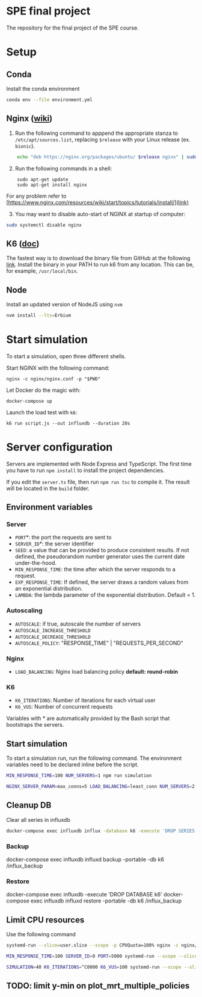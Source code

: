 # SPE final project
The repository for the final project of the SPE course.

# Setup

## Conda
Install the conda environment

```bash
conda env --file environment.yml
```

## Nginx ([wiki](https://www.nginx.com/resources/wiki/start/))

1. Run the following command to apppend the appropriate stanza to `/etc/apt/sources.list`, replacing `$release` with your Linux release (ex. `bionic`).
```bash
    echo "deb https://nginx.org/packages/ubuntu/ $release nginx" | sudo tee /etc/apt/sources.list.d/nginx.list
```
2. Run the following commands in a shell:
```
    sudo apt-get update
    sudo apt-get install nginx
```
For any problem refer to [https://www.nginx.com/resources/wiki/start/topics/tutorials/install/](link)

3. You may want to disable auto-start of NGINX at startup of computer:
```bash
sudo systemctl disable nginx
```

## K6 ([doc](https://k6.io/docs/))

The fastest way is to download the binary file from GitHub at the following [link](https://github.com/loadimpact/k6/releases). Install the binary in your PATH to run k6 from any location. This can be, for example, `/usr/local/bin`.


## Node

Install an updated version of NodeJS using `nvm`
```bash
nvm install --lts=Erbium
```

# Start simulation

To start a simulation, open three different shells.

Start NGINX with the following command:
```
nginx -c nginx/nginx.conf -p "$PWD"
```

Let Docker do the magic with:
```
docker-compose up
```

Launch the load test with `k6`:
```
k6 run script.js --out influxdb --duration 20s
```

# Server configuration

Servers are implemented with Node Express and TypeScript.
The first time you have to run `npm install` to install the project dependencies.

If you edit the `server.ts` file, then run `npm run tsc` to compile it. The result will be located in the `build` folder.

## Environment variables
### Server
* `PORT`*: the port the requests are sent to
* `SERVER_ID`*: the server identifier
* `SEED`: a value that can be provided to produce consistent results. If not defined, the pseudorandom number generator uses the current date under-the-hood.
* `MIN_RESPONSE_TIME`: the time after which the server responds to a request.
* `EXP_RESPONSE_TIME`: If defined, the server draws a random values from an exponential distribution.
* `LAMBDA`: the lambda parameter of the exponential distribution. Default = 1.

### Autoscaling
* `AUTOSCALE`: if true, autoscale the number of servers
* `AUTOSCALE_INCREASE_THRESHOLD`
* `AUTOSCALE_DECREASE_THRESHOLD`
* `AUTOSCALE_POLICY`: "RESPONSE_TIME" | "REQUESTS_PER_SECOND"

### Nginx
* `LOAD_BALANCING`: Nginx load balancing policy __default: round-robin__

### K6
* `K6_ITERATIONS`: Number of iterations for each virtual user
* `K6_VUS`: Number of concurrent requests


Variables with * are automatically provided by the Bash script that bootstraps the servers.

## Start simulation
To start a simulation run, run the following command.
The environment variables need to be declared inline before the script.

```bash
MIN_RESPONSE_TIME=100 NUM_SERVERS=1 npm run simulation

NGINX_SERVER_PARAM=max_conns=5 LOAD_BALANCING=least_conn NUM_SERVERS=2 MIN_RESPONSE_TIME=100 EXP_RESPONSE_TIME=true K6_ITERATIONS=10000 K6_VUS=20 LAMBDA=0.01 SEED=10 K6_RPS=100 npm run simulation
```


## Cleanup DB
Clear all series in influxdb
```bash
docker-compose exec influxdb influx -database k6 -execute 'DROP SERIES FROM /.*/'
```

### Backup
docker-compose exec influxdb influxd backup -portable -db k6 /influx_backup

### Restore
docker-compose exec influxdb -execute 'DROP DATABASE k6'
docker-compose exec influxdb influxd restore -portable -db k6 /influx_backup

## Limit CPU resources

Use the following command

```bash
systemd-run --slice=user.slice --scope -p CPUQuota=100% nginx -c nginx/nginx.conf -p "$PWD"

MIN_RESPONSE_TIME=100 SERVER_ID=0 PORT=5000 systemd-run --scope --slice=user.slice -p CPUQuota=100% node build/server.js

SIMULATION=40 K6_ITERATIONS=^C0000 K6_VUS=100 systemd-run --scope --slice=user.slice -p CPUQuota=100% k6 run -o influxdb src/http_requests.js
```

## TODO: limit y-min on plot_mrt_multiple_policies

